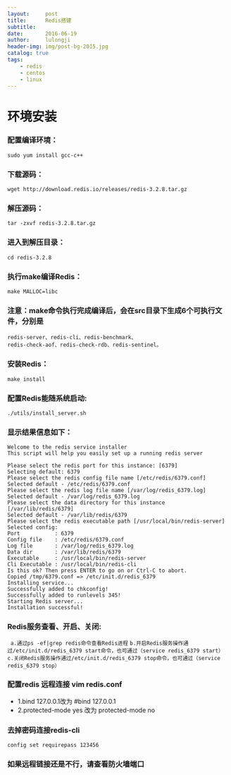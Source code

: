 ```yaml
---
layout:     post
title:      Redis搭建
subtitle:   
date:       2016-06-19
author:     lulongji
header-img: img/post-bg-2015.jpg
catalog: true
tags:
    - redis
    - centos
    - linux
---
```


# 环境安装

### 配置编译环境：
    sudo yum install gcc-c++
    
### 下载源码：
    wget http://download.redis.io/releases/redis-3.2.8.tar.gz

### 解压源码：
    tar -zxvf redis-3.2.8.tar.gz

### 进入到解压目录：
    cd redis-3.2.8

### 执行make编译Redis：
    make MALLOC=libc

### 注意：make命令执行完成编译后，会在src目录下生成6个可执行文件，分别是
    redis-server、redis-cli、redis-benchmark、          
    redis-check-aof、redis-check-rdb、redis-sentinel。

### 安装Redis：
    make install 
    
### 配置Redis能随系统启动:
    ./utils/install_server.sh

### 显示结果信息如下：
    Welcome to the redis service installer
    This script will help you easily set up a running redis server

    Please select the redis port for this instance: [6379] 
    Selecting default: 6379
    Please select the redis config file name [/etc/redis/6379.conf] 
    Selected default - /etc/redis/6379.conf
    Please select the redis log file name [/var/log/redis_6379.log] 
    Selected default - /var/log/redis_6379.log
    Please select the data directory for this instance [/var/lib/redis/6379] 
    Selected default - /var/lib/redis/6379
    Please select the redis executable path [/usr/local/bin/redis-server] 
    Selected config:
    Port           : 6379
    Config file    : /etc/redis/6379.conf
    Log file       : /var/log/redis_6379.log
    Data dir       : /var/lib/redis/6379
    Executable     : /usr/local/bin/redis-server
    Cli Executable : /usr/local/bin/redis-cli
    Is this ok? Then press ENTER to go on or Ctrl-C to abort.
    Copied /tmp/6379.conf => /etc/init.d/redis_6379
    Installing service...
    Successfully added to chkconfig!
    Successfully added to runlevels 345!
    Starting Redis server...
    Installation successful!


### Redis服务查看、开启、关闭:
``` a.通过ps -ef|grep redis命令查看Redis进程```
```b.开启Redis服务操作通过/etc/init.d/redis_6379 start命令，也可通过（service redis_6379 start）```
```c.关闭Redis服务操作通过/etc/init.d/redis_6379 stop命令，也可通过（service redis_6379 stop）```

### 配置redis 远程连接 vim redis.conf
- 1.bind 127.0.0.1改为 #bind 127.0.0.1
- 2.protected-mode yes 改为 protected-mode no

### 去掉密码连接redis-cli
    config set requirepass 123456

### 如果远程链接还是不行，请查看防火墙端口

